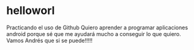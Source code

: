 # helloworl
Practicando el uso de Github
Quiero aprender a programar aplicaciones android porque sé que me ayudará mucho a conseguir lo que quiero.
Vamos Andrés que si se puede!!!!!
